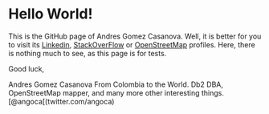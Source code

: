 # Hello World!

This is the GitHub page of Andres Gomez Casanova.
Well, it is better for you to visit its [Linkedin](https://www.linkedin.com/in/angoca/), [StackOverFlow](https://stackoverflow.com/users/456274/angoca) or [OpenStreetMap](https://www.openstreetmap.org/user/AngocA) profiles.
Here, there is nothing much to see, as this page is for tests.

Good luck,


Andres Gomez Casanova
From Colombia to the World.
Db2 DBA, OpenStreetMap mapper, and many more other interesting things.
[@angoca[(twitter.com/angoca)
